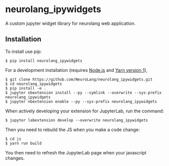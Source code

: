 neurolang_ipywidgets
===============================

A custom jupyter widget library for neurolang web application.

Installation
------------

To install use pip:

    $ pip install neurolang_ipywidgets

For a development installation (requires [Node.js](https://nodejs.org) and [Yarn version 1](https://classic.yarnpkg.com/)),

    $ git clone https://github.com/NeuroLang/neurolang_ipywidgets.git
    $ cd neurolang_ipywidgets
    $ pip install -e .
    $ jupyter nbextension install --py --symlink --overwrite --sys-prefix neurolang_ipywidgets
    $ jupyter nbextension enable --py --sys-prefix neurolang_ipywidgets

When actively developing your extension for JupyterLab, run the command:

    $ jupyter labextension develop --overwrite neurolang_ipywidgets

Then you need to rebuild the JS when you make a code change:

    $ cd js
    $ yarn run build

You then need to refresh the JupyterLab page when your javascript changes.
